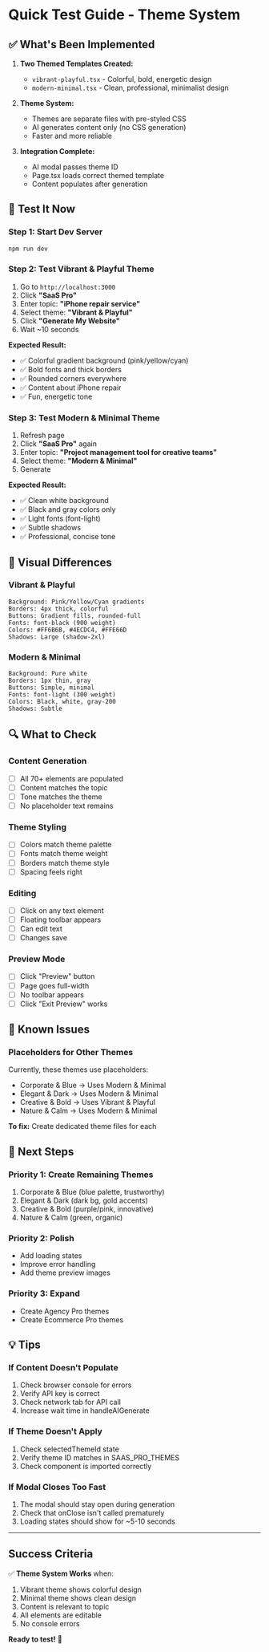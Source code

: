 # Quick Test Guide - Theme System

## ✅ What's Been Implemented

1. **Two Themed Templates Created:**
   - `vibrant-playful.tsx` - Colorful, bold, energetic design
   - `modern-minimal.tsx` - Clean, professional, minimalist design

2. **Theme System:**
   - Themes are separate files with pre-styled CSS
   - AI generates content only (no CSS generation)
   - Faster and more reliable

3. **Integration Complete:**
   - AI modal passes theme ID
   - Page.tsx loads correct themed template
   - Content populates after generation

## 🚀 Test It Now

### Step 1: Start Dev Server
```bash
npm run dev
```

### Step 2: Test Vibrant & Playful Theme
1. Go to `http://localhost:3000`
2. Click **"SaaS Pro"**
3. Enter topic: **"iPhone repair service"**
4. Select theme: **"Vibrant & Playful"**
5. Click **"Generate My Website"**
6. Wait ~10 seconds

**Expected Result:**
- ✅ Colorful gradient background (pink/yellow/cyan)
- ✅ Bold fonts and thick borders
- ✅ Rounded corners everywhere
- ✅ Content about iPhone repair
- ✅ Fun, energetic tone

### Step 3: Test Modern & Minimal Theme
1. Refresh page
2. Click **"SaaS Pro"** again
3. Enter topic: **"Project management tool for creative teams"**
4. Select theme: **"Modern & Minimal"**
5. Generate

**Expected Result:**
- ✅ Clean white background
- ✅ Black and gray colors only
- ✅ Light fonts (font-light)
- ✅ Subtle shadows
- ✅ Professional, concise tone

## 🎨 Visual Differences

### Vibrant & Playful
```
Background: Pink/Yellow/Cyan gradients
Borders: 4px thick, colorful
Buttons: Gradient fills, rounded-full
Fonts: font-black (900 weight)
Colors: #FF6B6B, #4ECDC4, #FFE66D
Shadows: Large (shadow-2xl)
```

### Modern & Minimal
```
Background: Pure white
Borders: 1px thin, gray
Buttons: Simple, minimal
Fonts: font-light (300 weight)
Colors: Black, white, gray-200
Shadows: Subtle
```

## 🔍 What to Check

### Content Generation
- [ ] All 70+ elements are populated
- [ ] Content matches the topic
- [ ] Tone matches the theme
- [ ] No placeholder text remains

### Theme Styling
- [ ] Colors match theme palette
- [ ] Fonts match theme weight
- [ ] Borders match theme style
- [ ] Spacing feels right

### Editing
- [ ] Click on any text element
- [ ] Floating toolbar appears
- [ ] Can edit text
- [ ] Changes save

### Preview Mode
- [ ] Click "Preview" button
- [ ] Page goes full-width
- [ ] No toolbar appears
- [ ] Click "Exit Preview" works

## 🐛 Known Issues

### Placeholders for Other Themes
Currently, these themes use placeholders:
- Corporate & Blue → Uses Modern & Minimal
- Elegant & Dark → Uses Modern & Minimal
- Creative & Bold → Uses Vibrant & Playful
- Nature & Calm → Uses Modern & Minimal

**To fix:** Create dedicated theme files for each

## 📝 Next Steps

### Priority 1: Create Remaining Themes
1. Corporate & Blue (blue palette, trustworthy)
2. Elegant & Dark (dark bg, gold accents)
3. Creative & Bold (purple/pink, innovative)
4. Nature & Calm (green, organic)

### Priority 2: Polish
- Add loading states
- Improve error handling
- Add theme preview images

### Priority 3: Expand
- Create Agency Pro themes
- Create Ecommerce Pro themes

## 💡 Tips

### If Content Doesn't Populate
1. Check browser console for errors
2. Verify API key is correct
3. Check network tab for API call
4. Increase wait time in handleAIGenerate

### If Theme Doesn't Apply
1. Check selectedThemeId state
2. Verify theme ID matches in SAAS_PRO_THEMES
3. Check component is imported correctly

### If Modal Closes Too Fast
1. The modal should stay open during generation
2. Check that onClose isn't called prematurely
3. Loading states should show for ~5-10 seconds

---

## Success Criteria

✅ **Theme System Works** when:
1. Vibrant theme shows colorful design
2. Minimal theme shows clean design
3. Content is relevant to topic
4. All elements are editable
5. No console errors

**Ready to test!** 🎉
